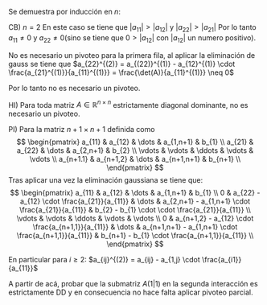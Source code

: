 Se demuestra por inducción en $n$:

CB) $n=2$
En este caso se tiene que
$|a_{11}| > |a_{12}|$ y $|a_{22}| > |a_{21}|$
Por lo tanto $a_{11} \neq 0$ y $a_{22} \neq 0$(sino se tiene que $0 > |a_{12}|$ con $|a_{12}|$ un numero positivo).

No es necesario un pivoteo para la primera fila, al aplicar la eliminación de gauss se tiene que
$a_{22}^{(2)} = a_{(22)}^{(1)} - a_{12}^{(1)} \cdot \frac{a_{21}^{(1)}}{a_{11}^{(1)}} = \frac{\det(A)}{a_{11}^{(1)}} \neq 0$

Por lo tanto no es necesario un pivoteo.

HI) Para toda matriz $A \in \mathbb{R}^{n \times n}$ estrictamente diagonal dominante, no es necesario un pivoteo.

PI)
Para la matriz $n+1 \times n+1$ definida como
$$
\begin{pmatrix}
a_{11} & a_{12} & \dots & a_{1,n+1} & b_{1} \\
a_{21} & a_{22} & \dots & a_{2,n+1} & b_{2} \\
\vdots & \vdots & \ddots & \vdots & \vdots \\
a_{n+1.1} & a_{n+1,2} & \dots  & a_{n+1,n+1} & b_{n+1} \\
\end{pmatrix}
$$
Tras aplicar una vez la eliminación gaussiana se tiene que:
$$
\begin{pmatrix}
a_{11} & a_{12} & \dots & a_{1,n+1} & b_{1} \\
0 & a_{22} - a_{12} \cdot \frac{a_{21}}{a_{11}}  & \dots & a_{2,n+1} - a_{1,n+1} \cdot \frac{a_{21}}{a_{11}} & b_{2} - b_{1} \cdot \cdot \frac{a_{21}}{a_{11}} \\
\vdots & \vdots & \ddots & \vdots & \vdots \\
0 & a_{n+1,2} - a_{12} \cdot \frac{a_{n+1,1}}{a_{11}} & \dots  & a_{n+1,n+1} - a_{1,n+1} \cdot \frac{a_{n+1,1}}{a_{11}} & b_{n+1} - b_{1} \cdot \frac{a_{n+1,1}}{a_{11}} \\
\end{pmatrix}
$$

En particular para $i \geq 2$:
$a_{ij}^{(2)} = a_{ij} - a_{1,j} \cdot \frac{a_{i1}}{a_{11}}$

A partir de acá, probar que la submatriz $A(1|1)$ en la segunda interacción es estrictamente DD y en consecuencia no hace falta aplicar pivoteo parcial.